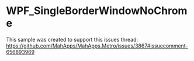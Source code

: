 # WPF_SingleBorderWindowNoChrome

This sample was created to support this issues thread: https://github.com/MahApps/MahApps.Metro/issues/3867#issuecomment-656893969

